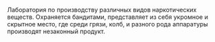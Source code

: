 Лаборатория по производству различных видов наркотических веществ. Охраняется бандитами, представляет из себя укромное и скрытное место, где среди грязи, колб, и разного рода аппаратуры производят незаконный продукт.